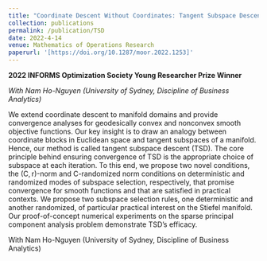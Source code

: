 ```yaml
---
title: "Coordinate Descent Without Coordinates: Tangent Subspace Descent on Riemannian Manifolds"
collection: publications
permalink: /publication/TSD
date: 2022-4-14
venue: Mathematics of Operations Research
paperurl: '[https://doi.org/10.1287/moor.2022.1253]'
---
```


**2022 INFORMS Optimization Society Young Researcher Prize Winner**

*With Nam Ho-Nguyen (University of Sydney, Discipline of Business Analytics)*

We extend coordinate descent to manifold domains and provide convergence analyses for geodesically convex and nonconvex smooth objective functions. Our key insight is to draw an analogy between coordinate blocks in Euclidean space and tangent subspaces of a manifold. Hence, our method is called tangent subspace descent (TSD). The core principle behind ensuring convergence of TSD is the appropriate choice of subspace at each iteration. To this end, we propose two novel conditions, the (C, r)-norm and C-randomized norm conditions on deterministic and randomized modes of subspace selection, respectively, that promise convergence for smooth functions and that are satisfied in practical contexts. We propose two subspace selection rules, one deterministic and another randomized, of particular practical interest on the Stiefel manifold. Our proof-of-concept numerical experiments on the sparse principal component analysis problem demonstrate TSD’s efficacy.

With Nam Ho-Nguyen (University of Sydney, Discipline of Business Analytics)


